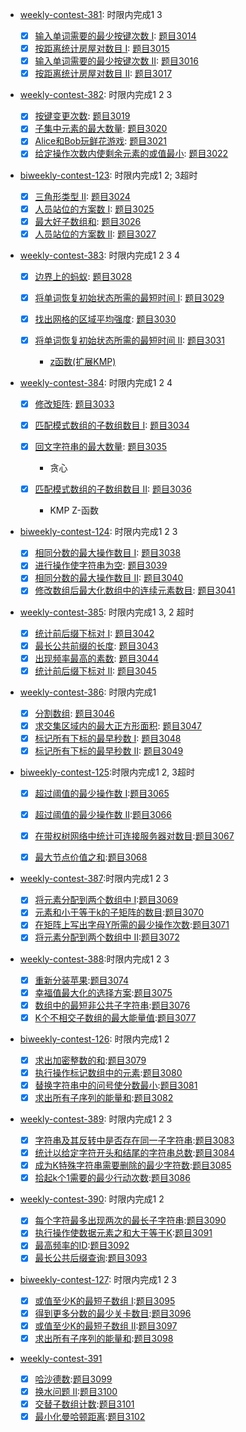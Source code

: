 - [weekly-contest-381](https://leetcode.cn/contest/weekly-contest-381/): 时限内完成1 3

    - [x] [输入单词需要的最少按键次数 I](https://leetcode.cn/contest/weekly-contest-381/problems/minimum-number-of-pushes-to-type-word-i/): [题目3014](../problem/Easy.md)
    - [x] [按距离统计房屋对数目 I](https://leetcode.cn/contest/weekly-contest-381/problems/count-the-number-of-houses-at-a-certain-distance-i/): [题目3015](../problem/Medium.md)
    - [x] [输入单词需要的最少按键次数 II](https://leetcode.cn/contest/weekly-contest-381/problems/minimum-number-of-pushes-to-type-word-ii/): [题目3016](../problem/Medium.md)
    - [x] [按距离统计房屋对数目 II](https://leetcode.cn/contest/weekly-contest-381/problems/count-the-number-of-houses-at-a-certain-distance-ii/): [题目3017](../problem/Hard.md)

- [weekly-contest-382](https://leetcode.cn/contest/weekly-contest-382/): 时限内完成1 2 3

    - [x] [按键变更次数](https://leetcode.cn/problems/number-of-changing-keys/): [题目3019](../problem/Easy.md)
    - [x] [子集中元素的最大数量](https://leetcode.cn/problems/find-the-maximum-number-of-elements-in-subset/): [题目3020](../problem/Medium.md)
    - [x] [Alice和Bob玩鲜花游戏](https://leetcode.cn/problems/alice-and-bob-playing-flower-game/): [题目3021](../problem/Medium.md)
    - [x] [给定操作次数内使剩余元素的或值最小](https://leetcode.cn/problems/minimize-or-of-remaining-elements-using-operations/): [题目3022](../problem/Hard.md)

- [biweekly-contest-123](https://leetcode.cn/contest/biweekly-contest-123/): 时限内完成1 2; 3超时

    - [x] [三角形类型 II](https://leetcode.cn/problems/type-of-triangle-ii/): [题目3024](../problem/Easy.md)
    - [x] [人员站位的方案数 I](https://leetcode.cn/problems/find-the-number-of-ways-to-place-people-i/): [题目3025](../problem/Medium.md)
    - [x] [最大好子数组和](https://leetcode.cn/problems/maximum-good-subarray-sum/): [题目3026](../problem/Medium.md)
    - [x] [人员站位的方案数 II](https://leetcode.cn/problems/find-the-number-of-ways-to-place-people-ii/): [题目3027](../problem/Hard.md)

- [weekly-contest-383](https://leetcode.cn/contest/weekly-contest-383/): 时限内完成1 2 3 4

    - [x] [边界上的蚂蚁](https://leetcode.cn/problems/ant-on-the-boundary/): [题目3028](../problem/Easy.md)
    - [x] [将单词恢复初始状态所需的最短时间 I](https://leetcode.cn/problems/minimum-time-to-revert-word-to-initial-state-i/): [题目3029](../problem/Medium.md)
    - [x] [找出网格的区域平均强度](https://leetcode.cn/problems/find-the-grid-of-region-average/): [题目3030](../problem/Medium.md)
    - [x] [将单词恢复初始状态所需的最短时间 II](https://leetcode.cn/problems/minimum-time-to-revert-word-to-initial-state-ii/): [题目3031](../problem/Hard.md)

        - [z函数(扩展KMP)](https://personal.utdallas.edu/~besp/demo/John2010/z-algorithm.htm)

- [weekly-contest-384](https://leetcode.cn/contest/weekly-contest-384/): 时限内完成1 2 4

    - [x] [修改矩阵](https://leetcode.cn/problems/modify-the-matrix/description/): [题目3033](../problem/Easy.md)
    - [x] [匹配模式数组的子数组数目 I](https://leetcode.cn/problems/number-of-subarrays-that-match-a-pattern-i/): [题目3034](../problem/Medium.md)
    - [x] [回文字符串的最大数量](https://leetcode.cn/problems/maximum-palindromes-after-operations/): [题目3035](../problem/Medium.md)

        - 贪心

    - [x] [匹配模式数组的子数组数目 II](https://leetcode.cn/problems/number-of-subarrays-that-match-a-pattern-ii/): [题目3036](../problem/Hard.md)

        - KMP Z-函数

- [biweekly-contest-124](https://leetcode.cn/contest/biweekly-contest-124/): 时限内完成1 2 3

    - [x] [相同分数的最大操作数目 I](https://leetcode.cn/problems/maximum-number-of-operations-with-the-same-score-i/): [题目3038](../problem/Easy.md)
    - [x] [进行操作使字符串为空](https://leetcode.cn/problems/apply-operations-to-make-string-empty/): [题目3039](../problem/Medium.md)
    - [x] [相同分数的最大操作数目 II](https://leetcode.cn/problems/maximum-number-of-operations-with-the-same-score-ii/): [题目3040](../problem/Medium.md)
    - [x] [修改数组后最大化数组中的连续元素数目](https://leetcode.cn/problems/maximize-consecutive-elements-in-an-array-after-modification/): [题目3041](../problem/Hard.md)

- [weekly-contest-385](https://leetcode.cn/contest/weekly-contest-385/): 时限内完成1 3, 2 超时

    - [x] [统计前后缀下标对 I](https://leetcode.cn/problems/count-prefix-and-suffix-pairs-i/): [题目3042](../problem/Easy.md)
    - [x] [最长公共前缀的长度](https://leetcode.cn/problems/find-the-length-of-the-longest-common-prefix/): [题目3043](../problem/Medium.md)
    - [x] [出现频率最高的素数](https://leetcode.cn/problems/most-frequent-prime/): [题目3044](../problem/Medium.md)
    - [x] [统计前后缀下标对 II](https://leetcode.cn/problems/count-prefix-and-suffix-pairs-ii/): [题目3045](../problem/Hard.md)

- [weekly-contest-386](https://leetcode.cn/contest/weekly-contest-386/): 时限内完成1

    - [x] [分割数组](https://leetcode.cn/problems/split-the-array/): [题目3046](../problem/Easy.md)
    - [x] [求交集区域内的最大正方形面积](https://leetcode.cn/problems/find-the-largest-area-of-square-inside-two-rectangles/): [题目3047](../problem/Medium.md)
    - [x] [标记所有下标的最早秒数 I](https://leetcode.cn/problems/earliest-second-to-mark-indices-i/): [题目3048](../problem/Medium.md)
    - [x] [标记所有下标的最早秒数 II](https://leetcode.cn/problems/earliest-second-to-mark-indices-ii/): [题目3049](../problem/Hard.md)

- [biweekly-contest-125](https://leetcode.cn/contest/biweekly-contest-125/):时限内完成1 2, 3超时

    - [x] [超过阈值的最少操作数 I](https://leetcode.cn/problems/minimum-operations-to-exceed-threshold-value-i/):[题目3065](../problem/Easy.md)
    - [x] [超过阈值的最少操作数 II](https://leetcode.cn/problems/minimum-operations-to-exceed-threshold-value-ii/):[题目3066](../problem/Medium.md)
    - [x] [在带权树网络中统计可连接服务器对数目](https://leetcode.cn/problems/count-pairs-of-connectable-servers-in-a-weighted-tree-network/):[题目3067](../problem/Medium.md)
    - [x] [最大节点价值之和](https://leetcode.cn/problems/find-the-maximum-sum-of-node-values/):[题目3068](../problem/Hard.md)


- [weekly-contest-387](https://leetcode.cn/contestweekly-contest-387/):时限内完成1 2 3

    - [x] [将元素分配到两个数组中 I](https://leetcode.cn/problems/distribute-elements-into-two-arrays-i/):[题目3069](../problem/Easy.md)
    - [x] [元素和小于等于k的子矩阵的数目](https://leetcode.cn/problems/count-submatrices-with-top-left-element-and-sum-less-than-k/):[题目3070](../problem/Medium.md)
    - [x] [在矩阵上写出字母Y所需的最少操作次数](https://leetcode.cn/problems/minimum-operations-to-write-the-letter-y-on-a-grid/):[题目3071](../problem/Medium.md)
    - [x] [将元素分配到两个数组中 II](https://leetcode.cn/problems/distribute-elements-into-two-arrays-ii/):[题目3072](../problem/Hard.md)

- [weekly-contest-388](https://leetcode.cn/contestweekly-contest-388/):时限内完成1 2 3

    - [x] [重新分装苹果](https://leetcode.cn/problems/apple-redistribution-into-boxes/):[题目3074](../problem/Easy.md)
    - [x] [幸福值最大化的选择方案](https://leetcode.cn/problems/maximize-happiness-of-selected-children/):[题目3075](../problem/Medium.md)
    - [x] [数组中的最短非公共子字符串](https://leetcode.cn/problems/shortest-uncommon-substring-in-an-array/):[题目3076](../problem/Medium.md)
    - [x] [K个不相交子数组的最大能量值](https://leetcode.cn/problems/maximum-strength-of-k-disjoint-subarrays/):[题目3077](../problem/Hard.md)

- [biweekly-contest-126](https://leetcode.cn/contest/biweekly-contest-126): 时限内完成1 2

    - [x] [求出加密整数的和](https://leetcode.cn/problems/find-the-sum-of-encrypted-integers/):[题目3079](../problem/Easy.md)
    - [x] [执行操作标记数组中的元素](https://leetcode.cn/problems/mark-elements-on-array-by-performing-queries/):[题目3080](../problem/Medium.md)
    - [x] [替换字符串中的问号使分数最小](https://leetcode.cn/problems/replace-question-marks-in-string-to-minimize-its-value/):[题目3081](../problem/Medium.md)
    - [x] [求出所有子序列的能量和](https://leetcode.cn/problems/find-the-sum-of-the-power-of-all-subsequences/):[题目3082](../problem/Hard.md)

- [weekly-contest-389](https://leetcode.cn/contest/weekly-contest-389): 时限内完成1 2 3

    - [x] [字符串及其反转中是否存在同一子字符串](https://leetcode.cn/problems/existence-of-a-substring-in-a-string-and-its-reverse/):[题目3083](../problem/Easy.md)
    - [x] [统计以给定字符开头和结尾的字符串总数](https://leetcode.cn/problems/count-substrings-starting-and-ending-with-given-character/):[题目3084](../problem/Medium.md)
    - [x] [成为K特殊字符串需要删除的最少字符数](https://leetcode.cn/problems/minimum-deletions-to-make-string-k-special/):[题目3085](../problem/Medium.md)
    - [x] [拾起k个1需要的最少行动次数](https://leetcode.cn/problems/minimum-moves-to-pick-k-ones/):[题目3086](../problem/Hard.md)

- [weekly-contest-390](https://leetcode.cn/contest/weekly-contest-390): 时限内完成1 2 

    - [x] [每个字符最多出现两次的最长子字符串](https://leetcode.cn/problems/maximum-length-substring-with-two-occurrences/):[题目3090](../problem/Easy.md)
    - [x] [执行操作使数据元素之和大于等于K](https://leetcode.cn/problems/apply-operations-to-make-sum-of-array-greater-than-or-equal-to-k/):[题目3091](../problem/Medium.md)
    - [x] [最高频率的ID](https://leetcode.cn/problems/most-frequent-ids/):[题目3092](../problem/Medium.md)
    - [x] [最长公共后缀查询](https://leetcode.cn/problems/longest-common-suffix-queries/):[题目3093](../problem/Hard.md)

- [biweekly-contest-127](https://leetcode.cn/contest/biweekly-contest-127): 时限内完成1 2 3

    - [x] [或值至少K的最短子数组 I](https://leetcode.cn/problems/shortest-subarray-with-or-at-least-k-i/):[题目3095](../problem/Easy.md)
    - [x] [得到更多分数的最少关卡数目](https://leetcode.cn/problems/minimum-levels-to-gain-more-points/):[题目3096](../problem/Medium.md)
    - [x] [或值至少K的最短子数组 II](https://leetcode.cn/problems/shortest-subarray-with-or-at-least-k-ii/):[题目3097](../problem/Medium.md)
    - [x] [求出所有子序列的能量和](https://leetcode.cn/problems/find-the-sum-of-subsequence-powers/):[题目3098](../problem/Hard.md)

- [weekly-contest-391](https://leetcode.cn/contest/biweekly-contest-391)

    - [x] [哈沙德数](https://leetcode.cn/problems/harshad-number/):[题目3099](../problem/Easy.md)
    - [x] [换水问题 II](https://leetcode.cn/problems/water-bottles-ii/):[题目3100](../problem/Medium.md)
    - [x] [交替子数组计数](https://leetcode.cn/problems/count-alternating-subarrays/):[题目3101](../problem/Medium.md)
    - [x] [最小化曼哈顿距离](https://leetcode.cn/problems/minimize-manhattan-distances/):[题目3102](../problem/Hard.md)
